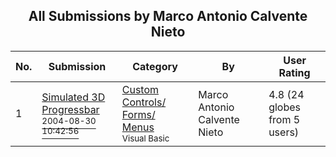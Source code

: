 ﻿<div align="center">

## All Submissions by Marco Antonio Calvente Nieto

</div>

No.  | Submission | Category | By   | User Rating
---- | ---------- | -------- | ---- | -----------
1 | [Simulated 3D Progressbar<br /><sup>2004-08-30 10:42:56</sup>](https://github.com/Planet-Source-Code/marco-antonio-calvente-nieto-simulated-3d-progressbar__1-55906) | [Custom Controls/ Forms/  Menus<br /><sup>Visual Basic</sup>](../ByCategory/custom-controls-forms-menus__1-4.md) | Marco Antonio Calvente Nieto | 4.8 (24 globes from 5 users)

